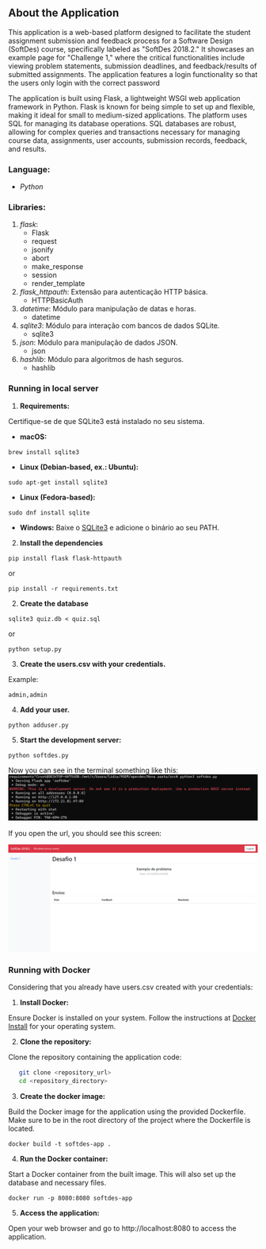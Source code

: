 ## About the Application

This application is a web-based platform designed to facilitate the student assignment submission and feedback process for a Software Design (SoftDes) course, specifically labeled as "SoftDes 2018.2." It showcases an example page for "Challenge 1," where the critical functionalities include viewing problem statements, submission deadlines, and feedback/results of submitted assignments. The application features a login functionality so that the users only login with the correct password

The application is built using Flask, a lightweight WSGI web application framework in Python. Flask is known for being simple to set up and flexible, making it ideal for small to medium-sized applications. The platform uses SQL for managing its database operations. SQL databases are robust, allowing for complex queries and transactions necessary for managing course data, assignments, user accounts, submission records, feedback, and results.
### Language:
- *Python*

### Libraries:

1. *flask*:
   - Flask
   - request
   - jsonify
   - abort
   - make_response
   - session
   - render_template
2. *flask_httpauth*: Extensão para autenticação HTTP básica.
   - HTTPBasicAuth
3. *datetime*: Módulo para manipulação de datas e horas.
   - datetime
4. *sqlite3*: Módulo para interação com bancos de dados SQLite.
   - sqlite3
5. *json*: Módulo para manipulação de dados JSON.
   - json
6. *hashlib*: Módulo para algoritmos de hash seguros.
   - hashlib

### Running in local server

1. **Requirements:**

Certifique-se de que SQLite3 está instalado no seu sistema.

- **macOS:**    
```
brew install sqlite3
```
- **Linux (Debian-based, ex.: Ubuntu):**

```
sudo apt-get install sqlite3
```
     
- **Linux (Fedora-based):**
```
sudo dnf install sqlite
```
  
- **Windows:**
Baixe o [SQLite3](https://www.sqlite.org/download.html) e adicione o binário ao seu PATH.

2. **Install the dependencies**

```
pip install flask flask-httpauth
```
or 
```
pip install -r requirements.txt
```

2. **Create the database**

```
sqlite3 quiz.db < quiz.sql
```

or 

```
python setup.py
```

3. **Create the users.csv with your credentials.**

Example:
```
admin,admin
```

4. **Add your user.**

```
python adduser.py
```

5. **Start the development server:**

```
python softdes.py
```

Now you can see in the terminal something like this:
![alt text](static/assets/img/image.png)

If you open the url, you should see this screen:

![alt text](static/assets/img/image-1.png)

### Running with Docker

Considering that you already have users.csv created with your credentials:

1. **Install Docker:**

Ensure Docker is installed on your system. Follow the instructions at [Docker Install](https://docs.docker.com/get-docker/) for your operating system.

2. **Clone the repository:**

Clone the repository containing the application code:

```sh
   git clone <repository_url>
   cd <repository_directory>
```

3. **Create the docker image:**

Build the Docker image for the application using the provided Dockerfile. Make sure to be in the root directory of the project where the Dockerfile is located.

```
docker build -t softdes-app .
```

4. **Run the Docker container:**

Start a Docker container from the built image. This will also set up the database and necessary files.

```
docker run -p 8080:8080 softdes-app
```

5. **Access the application:**

Open your web browser and go to http://localhost:8080 to access the application.
